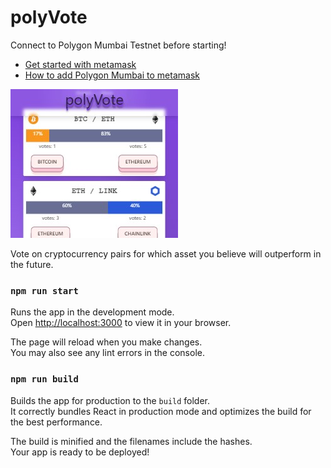 # polyVote

Connect to Polygon Mumbai Testnet before starting!

- [Get started with metamask](https://metamask.zendesk.com/hc/en-us/articles/360015489531-Getting-started-with-MetaMask)
- [How to add Polygon Mumbai to metamask](https://medium.com/stakingbits/how-to-connect-polygon-mumbai-testnet-to-metamask-fc3487a3871f#:~:text=Connect%20Metamask%20to%20Polygon%20Testnet,the%20Mumbai%20Testnet%20in%20Metamask.)

![Screenshot](./src/assets/polyVoteScreenshot.jpg)

Vote on cryptocurrency pairs for which asset you believe will outperform in the future. 

### `npm run start`

Runs the app in the development mode.\
Open [http://localhost:3000](http://localhost:3000) to view it in your browser.

The page will reload when you make changes.\
You may also see any lint errors in the console.

### `npm run build`

Builds the app for production to the `build` folder.\
It correctly bundles React in production mode and optimizes the build for the best performance.

The build is minified and the filenames include the hashes.\
Your app is ready to be deployed!